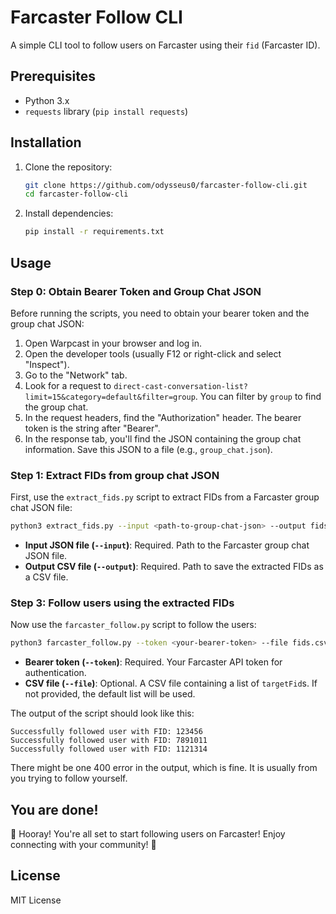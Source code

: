 # Farcaster Follow CLI

A simple CLI tool to follow users on Farcaster using their `fid` (Farcaster ID).

## Prerequisites

- Python 3.x
- `requests` library (`pip install requests`)

## Installation

1. Clone the repository:

   ```bash
   git clone https://github.com/odysseus0/farcaster-follow-cli.git
   cd farcaster-follow-cli
   ```

2. Install dependencies:

   ```bash
   pip install -r requirements.txt
   ```

## Usage

### Step 0: Obtain Bearer Token and Group Chat JSON

Before running the scripts, you need to obtain your bearer token and the group chat JSON:

1. Open Warpcast in your browser and log in.
2. Open the developer tools (usually F12 or right-click and select "Inspect").
3. Go to the "Network" tab.
4. Look for a request to `direct-cast-conversation-list?limit=15&category=default&filter=group`. You can filter by `group` to find the group chat.
5. In the request headers, find the "Authorization" header. The bearer token is the string after "Bearer".
6. In the response tab, you'll find the JSON containing the group chat information. Save this JSON to a file (e.g., `group_chat.json`).


### Step 1: Extract FIDs from group chat JSON

First, use the `extract_fids.py` script to extract FIDs from a Farcaster group chat JSON file:

```bash
python3 extract_fids.py --input <path-to-group-chat-json> --output fids.csv
```

- **Input JSON file (`--input`)**: Required. Path to the Farcaster group chat JSON file.
- **Output CSV file (`--output`)**: Required. Path to save the extracted FIDs as a CSV file.

### Step 3: Follow users using the extracted FIDs

Now use the `farcaster_follow.py` script to follow the users:

```bash
python3 farcaster_follow.py --token <your-bearer-token> --file fids.csv
```

- **Bearer token (`--token`)**: Required. Your Farcaster API token for authentication.
- **CSV file (`--file`)**: Optional. A CSV file containing a list of `targetFid`s. If not provided, the default list will be used.

The output of the script should look like this:

```
Successfully followed user with FID: 123456
Successfully followed user with FID: 7891011
Successfully followed user with FID: 1121314
```

There might be one 400 error in the output, which is fine. It is usually from you trying to follow yourself.

## You are done!

🎉 Hooray! You're all set to start following users on Farcaster! Enjoy connecting with your community! 🚀


## License

MIT License

